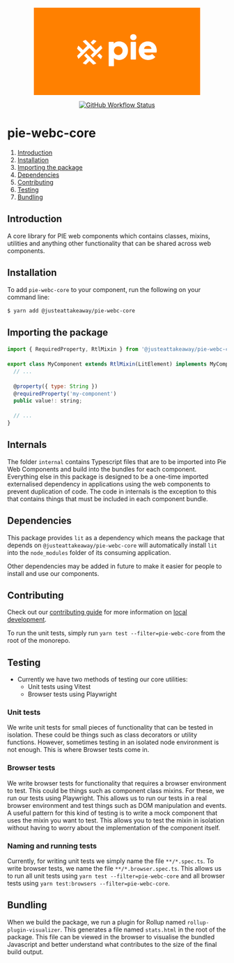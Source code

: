 <p align="center">
  <img align="center" src="../../../readme_image.png" height="200" alt="">
</p>

<p align="center">
  <a href="https://www.npmjs.com/@justeattakeaway/pie-webc-core">
    <img alt="GitHub Workflow Status" src="https://img.shields.io/npm/v/@justeattakeaway/pie-webc-core.svg">
  </a>
</p>

# pie-webc-core

1. [Introduction](#introduction)
2. [Installation](#installation)
3. [Importing the package](#importing-the-package)
4. [Dependencies](#dependencies)
5. [Contributing](#contributing)
6. [Testing](#testing)
7. [Bundling](#bundling)

## Introduction

A core library for PIE web components which contains classes, mixins, utilities and anything other functionality that can be shared across web components.


## Installation

To add `pie-webc-core` to your component, run the following on your command line:

```bash
$ yarn add @justeattakeaway/pie-webc-core
```

## Importing the package

```js
import { RequiredProperty, RtlMixin } from '@justeattakeaway/pie-webc-core';

export class MyComponent extends RtlMixin(LitElement) implements MyComponentProps {
  // ...

  @property({ type: String })
  @requiredProperty('my-component')
  public value!: string;

  // ...
}
```
## Internals
The folder `internal` contains Typescript files that are to be imported into Pie Web Components and build into the bundles for each component. Everything else in this package is designed to be a one-time imported externalised dependency in applications using the web components to prevent duplication of code. The code in internals is the exception to this that contains things that must be included in each component bundle.

## Dependencies

This package provides `lit` as a dependency which means the package that depends on `@justeattakeaway/pie-webc-core` will automatically install `lit` into the `node_modules` folder of its consuming application.

Other dependencies may be added in future to make it easier for people to install and use our components.

## Contributing

Check out our [contributing guide](https://github.com/justeattakeaway/pie/wiki/Contributing-Guide) for more information on [local development](https://github.com/justeattakeaway/pie/wiki/Contributing-Guide#local-development).

To run the unit tests, simply run `yarn test --filter=pie-webc-core` from the root of the monorepo.

## Testing

- Currently we have two methods of testing our core utilities:
  - Unit tests using Vitest
  - Browser tests using Playwright

### Unit tests
We write unit tests for small pieces of functionality that can be tested in isolation. These could be things such as class decorators or utility functions. However, sometimes testing in an isolated node environment is not enough. This is where Browser tests come in.

### Browser tests
We write browser tests for functionality that requires a browser environment to test. This could be things such as component class mixins. For these, we run our tests using Playwright. This allows us to run our tests in a real browser environment and test things such as DOM manipulation and events. A useful pattern for this kind of testing is to write a mock component that uses the mixin you want to test. This allows you to test the mixin in isolation without having to worry about the implementation of the component itself.

### Naming and running tests
Currently, for writing unit tests we simply name the file `**/*.spec.ts`. To write browser tests, we name the file `**/*.browser.spec.ts`. This allows us to run all unit tests using `yarn test --filter=pie-webc-core` and all browser tests using `yarn test:browsers --filter=pie-webc-core`.

## Bundling
When we build the package, we run a plugin for Rollup named `rollup-plugin-visualizer`. This generates a file named `stats.html` in the root of the package. This file can be viewed in the browser to visualise the bundled Javascript and better understand what contributes to the size of the final build output.
